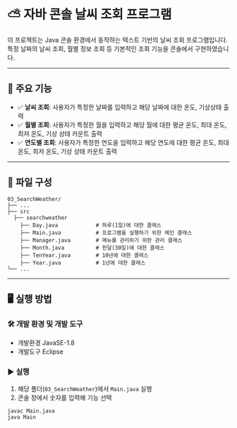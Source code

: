 # ⛅ 자바 콘솔 날씨 조회 프로그램

이 프로젝트는 Java 콘솔 환경에서 동작하는 텍스트 기반의 날씨 조회 프로그램입니다. 특정 날짜의 날씨 조회, 월별 정보 조회 등 기본적인 조회 기능을 콘솔에서 구현하였습니다.

---

## 📌 주요 기능

- ✅ **날씨 조회**: 사용자가 특정한 날짜를 입력하고 해당 날짜에 대한 온도, 기상상태 출력
- ✅ **월별 조회**: 사용자가 특정한 월을 입력하고 해당 월에 대한 평균 온도, 최대 온도, 최저 온도, 기상 상태 카운트 출력
- ✅ **연도별 조회**: 사용자가 특정한 연도을 입력하고 해당 연도에 대한 평균 온도, 최대 온도, 최저 온도, 기상 상태 카운트 출력
  
---

## 📁 파일 구성
```
03_SearchWeather/
├── ...
├── src
  ├── searchweather  
    ├── Day.java            # 하루(1일)에 대한 클래스
    ├── Main.java           # 프로그램을 실행하기 위한 메인 클래스
    ├── Manager.java        # 메뉴를 관리하기 위한 관리 클래스
    ├── Month.java          # 한달(30일)에 대한 클래스
    ├── TenYear.java        # 10년에 대한 클래스
    ├── Year.java           # 1년에 대한 클래스
└── ...
```

---

## 🖥️ 실행 방법

### 🛠️ 개발 환경 및 개발 도구
- 개발환경
  JavaSE-1.8
- 개발도구
  Eclipse

### ▶️ 실행
1. 해당 폴더(`03_SearchWeather`)에서 `Main.java` 실행
2. 콘솔 창에서 숫자를 입력해 기능 선택

```bash
javac Main.java
java Main
